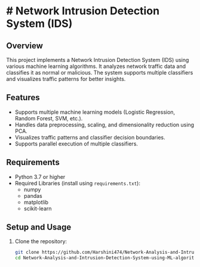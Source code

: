 # # Network Intrusion Detection System (IDS)

## Overview
This project implements a Network Intrusion Detection System (IDS) using various machine learning algorithms. It analyzes network traffic data and classifies it as normal or malicious. The system supports multiple classifiers and visualizes traffic patterns for better insights.

## Features
- Supports multiple machine learning models (Logistic Regression, Random Forest, SVM, etc.).
- Handles data preprocessing, scaling, and dimensionality reduction using PCA.
- Visualizes traffic patterns and classifier decision boundaries.
- Supports parallel execution of multiple classifiers.

## Requirements
- Python 3.7 or higher
- Required Libraries (install using `requirements.txt`):
  - numpy
  - pandas
  - matplotlib
  - scikit-learn

## Setup and Usage
1. Clone the repository:
   ```bash
   git clone https://github.com/Harshini474/Network-Analysis-and-Intrusion-Detection-System-using-ML-algorithms
   cd Network-Analysis-and-Intrusion-Detection-System-using-ML-algorithms

